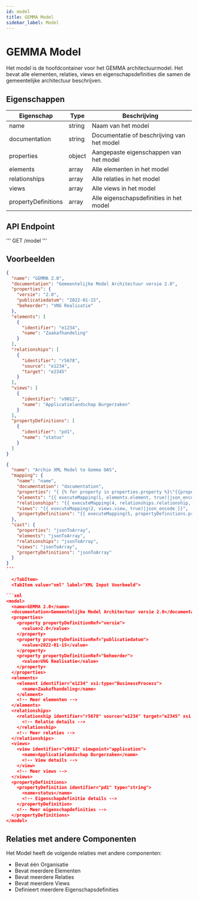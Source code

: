 ```yaml
---
id: model
title: GEMMA Model
sidebar_label: Model
---
```


# GEMMA Model

Het model is de hoofdcontainer voor het GEMMA architectuurmodel. Het bevat alle elementen, relaties, views en eigenschapsdefinities die samen de gemeentelijke architectuur beschrijven.

## Eigenschappen

| Eigenschap | Type | Beschrijving |
|------------|------|-------------|
| name | string | Naam van het model |
| documentation | string | Documentatie of beschrijving van het model |
| properties | object | Aangepaste eigenschappen van het model |
| elements | array | Alle elementen in het model |
| relationships | array | Alle relaties in het model |
| views | array | Alle views in het model |
| propertyDefinitions | array | Alle eigenschapsdefinities in het model |

## API Endpoint

'''
GET /model
'''

## Voorbeelden

<Tabs>
  <TabItem value="json" label="JSON Voorbeeld" default>

```json
{
  "name": "GEMMA 2.0",
  "documentation": "Gemeentelijke Model Architectuur versie 2.0",
  "properties": {
    "versie": "2.0",
    "publicatiedatum": "2022-01-15",
    "beheerder": "VNG Realisatie"
  },
  "elements": [
    {
      "identifier": "e1234",
      "name": "Zaakafhandeling"
    }
  ],
  "relationships": [
    {
      "identifier": "r5678",
      "source": "e1234",
      "target": "e2345"
    }
  ],
  "views": [
    {
      "identifier": "v9012",
      "name": "Applicatielandschap Burgerzaken"
    }
  ],
  "propertyDefinitions": [
    {
      "identifier": "pd1",
      "name": "status"
    }
  ]
}
```

  </TabItem>
  <TabItem value="mapping" label="Mapping Configuratie">

```json
{
  "name": "Archio XML Model to Gemma OAS",
  "mapping": {
    "name": "name",
    "documentation": "documentation",
    "properties": "{ {% for property in properties.property %}\"{{property['@attributes']['propertyDefinitionRef']}}\":\"{{property['value']}}\"{% if not loop.last %},{% endif %}{% endfor %} }",
    "elements": "{{ executeMapping(1, elements.element, true)|json_encode }}",
    "relationships": "{{ executeMapping(4, relationships.relationship, true)|json_encode }}",
    "views": "{{ executeMapping(2, views.view, true)|json_encode }}",
    "propertyDefinitions": "{{ executeMapping(5, propertyDefinitions.propertyDefinition, true)|json_encode }}"
  },
  "cast": {
    "properties": "jsonToArray",
    "elements": "jsonToArray",
    "relationships": "jsonToArray",
    "views": "jsonToArray",
    "propertyDefinitions": "jsonToArray"
  }
}
'''

  </TabItem>
  <TabItem value="xml" label="XML Input Voorbeeld">

```xml
<model>
  <name>GEMMA 2.0</name>
  <documentation>Gemeentelijke Model Architectuur versie 2.0</documentation>
  <properties>
    <property propertyDefinitionRef="versie">
      <value>2.0</value>
    </property>
    <property propertyDefinitionRef="publicatiedatum">
      <value>2022-01-15</value>
    </property>
    <property propertyDefinitionRef="beheerder">
      <value>VNG Realisatie</value>
    </property>
  </properties>
  <elements>
    <element identifier="e1234" xsi:type="BusinessProcess">
      <name>Zaakafhandeling</name>
    </element>
    <!-- Meer elementen -->
  </elements>
  <relationships>
    <relationship identifier="r5678" source="e1234" target="e2345" xsi:type="RealizationRelationship">
      <!-- Relatie details -->
    </relationship>
    <!-- Meer relaties -->
  </relationships>
  <views>
    <view identifier="v9012" viewpoint="application">
      <name>Applicatielandschap Burgerzaken</name>
      <!-- View details -->
    </view>
    <!-- Meer views -->
  </views>
  <propertyDefinitions>
    <propertyDefinition identifier="pd1" type="string">
      <name>status</name>
      <!-- Eigenschapdefinitie details -->
    </propertyDefinition>
    <!-- Meer eigenschapdefinities -->
  </propertyDefinitions>
</model>
```

  </TabItem>
</Tabs>

## Relaties met andere Componenten

Het Model heeft de volgende relaties met andere componenten:

- Bevat één Organisatie
- Bevat meerdere Elementen
- Bevat meerdere Relaties
- Bevat meerdere Views
- Definieert meerdere Eigenschapsdefinities 